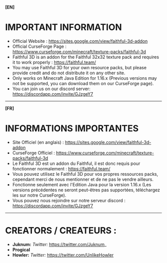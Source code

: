 **[EN]**

# IMPORTANT INFORMATION
      
- Official Website : https://sites.google.com/view/faithful-3d-addon
- Official CurseForge Page : https://www.curseforge.com/minecraft/texture-packs/faithful-3d
- Faithful 3D is an addon for the Faithful 32x32 texture pack and requires it to work properly : https://faithful.team/
- You may use Faithful 3D for your own resource packs, but please provide credit and do not distribute it on any other site.
- Only works on Minecraft Java Edition for 1.16.x (Previous versions may not be supported, you can download them on our CurseForge page).
- You can join us on our discord server: https://discordapp.com/invite/GJzgeY7 

______________________________________________________________________________________________________________

**[FR]**

# INFORMATIONS IMPORTANTES 

- Site Officiel (en anglais) : https://sites.google.com/view/faithful-3d-addon
- CurseForge Officiel : https://www.curseforge.com/minecraft/texture-packs/faithful-3d
- Le Faithful 3D est un addon du Faithful, il est donc requis pour fonctionner normalement : https://faithful.team/
- Vous pouvez utilisez le Faithful 3D pour vos propres ressources packs, cependant merci de nous mentionner et de ne pas le vendre ailleurs.
- Fonctionne seulement avec l'Edition Java pour la version 1.16.x (Les versions précédentes ne seront peut-êtres pas supportées, téléchargez les sur notre CurseForge).
- Vous pouvez nous rejoindre sur notre serveur discord : https://discordapp.com/invite/GJzgeY7

______________________________________________________________________________________________________________

# CREATORS / CREATEURS :

- **Juknum:** *Twitter:* https://twitter.com/Juknum_
- **Progical**
- **Howler:** *Twitter:* https://twitter.com/UnlikeHowler


